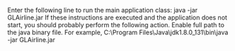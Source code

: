 Enter the following line to run the main application class:
java -jar GLAirline.jar
If these instructions are executed and the application does not start, you should probably perform the following action.
Enable full path to the java binary file. For example,
C:\Program Files\Java\jdk1.8.0_131\bin\java -jar GLAirline.jar
